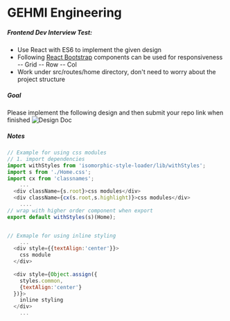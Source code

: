 # GEHMI Engineering
##### Frontend Dev Interview Test:
 - Use React with ES6 to implement the given design 
 - Following [React Bootstrap](https://react-bootstrap.github.io/components.html) components can be used for responsiveness
 -- Grid
 -- Row
 -- Col
 - Work under src/routes/home directory, don't need to worry about the project structure 

##### Goal
Please implement the following design and then submit your repo link when finished 
 ![Design Doc](http://www.purelybranded.com/wp-content/uploads/2012/09/responsive-web-design-a-working-example.gif)

##### Notes

```javascript
// Example for using css modules
// 1. import dependencies
import withStyles from 'isomorphic-style-loader/lib/withStyles';
import s from './Home.css';
import cx from 'classnames';
    ...
  <div className={s.root}>css modules</div>
  <div className={cx(s.root,s.highlight)}>css modules</div>
    ....
// wrap with higher order component when export
export default withStyles(s)(Home);


// Exmaple for using inline styling
    ...
  <div style={{textAlign:'center'}}>
    css module
  </div>
  
  <div style={Object.assign({
    styles.common,
    {textAlign:'center'}
  })}>
    inline styling
  </div>
    ...
```
